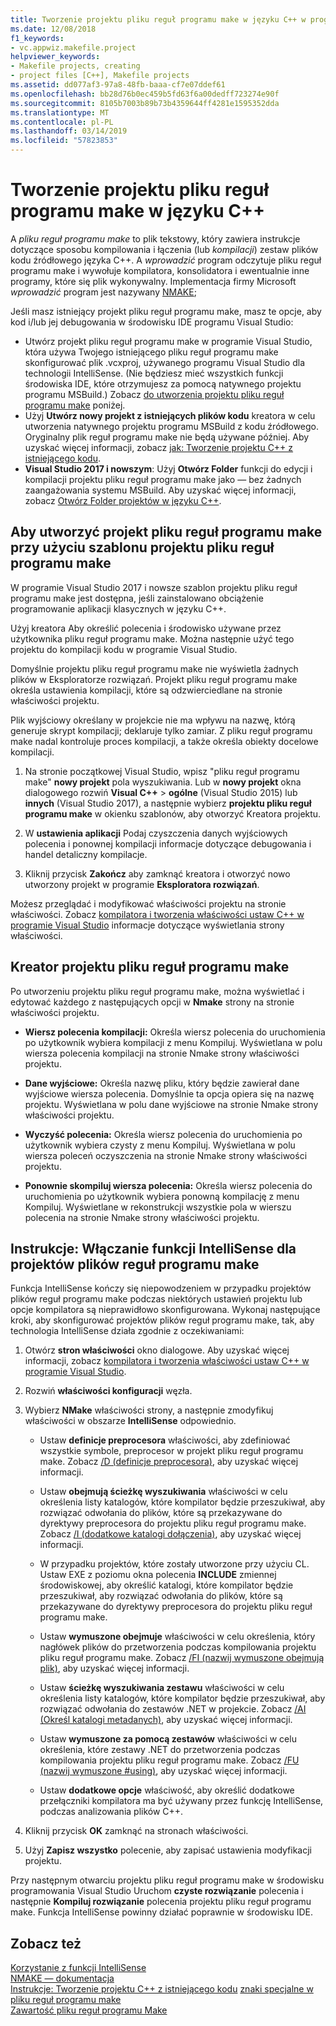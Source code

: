 ```yaml
---
title: Tworzenie projektu pliku reguł programu make w języku C++ w programie Visual Studio
ms.date: 12/08/2018
f1_keywords:
- vc.appwiz.makefile.project
helpviewer_keywords:
- Makefile projects, creating
- project files [C++], Makefile projects
ms.assetid: dd077af3-97a8-48fb-baaa-cf7e07ddef61
ms.openlocfilehash: bb28d76b0ec459b5fd63f6a00dedff723274e90f
ms.sourcegitcommit: 8105b7003b89b73b4359644ff4281e1595352dda
ms.translationtype: MT
ms.contentlocale: pl-PL
ms.lasthandoff: 03/14/2019
ms.locfileid: "57823853"
---
```

# <a name="create-a-c-makefile-project"></a>Tworzenie projektu pliku reguł programu make w języku C++

A *pliku reguł programu make* to plik tekstowy, który zawiera instrukcje dotyczące sposobu kompilowania i łączenia (lub *kompilacji*) zestaw plików kodu źródłowego języka C++. A *wprowadzić* program odczytuje pliku reguł programu make i wywołuje kompilatora, konsolidatora i ewentualnie inne programy, które się plik wykonywalny. Implementacja firmy Microsoft *wprowadzić* program jest nazywany [NMAKE](nmake-reference.md);

Jeśli masz istniejący projekt pliku reguł programu make, masz te opcje, aby kod i/lub jej debugowania w środowisku IDE programu Visual Studio:

- Utwórz projekt pliku reguł programu make w programie Visual Studio, która używa Twojego istniejącego pliku reguł programu make skonfigurować plik .vcxproj, używanego programu Visual Studio dla technologii IntelliSense. (Nie będziesz mieć wszystkich funkcji środowiska IDE, które otrzymujesz za pomocą natywnego projektu programu MSBuild.) Zobacz [do utworzenia projektu pliku reguł programu make](#create_a_makefile_project) poniżej.
- Użyj **Utwórz nowy projekt z istniejących plików kodu** kreatora w celu utworzenia natywnego projektu programu MSBuild z kodu źródłowego. Oryginalny plik reguł programu make nie będą używane później. Aby uzyskać więcej informacji, zobacz [jak: Tworzenie projektu C++ z istniejącego kodu](../how-to-create-a-cpp-project-from-existing-code.md).
- **Visual Studio 2017 i nowszym**: Użyj **Otwórz Folder** funkcji do edycji i kompilacji projektu pliku reguł programu make jako — bez żadnych zaangażowania systemu MSBuild. Aby uzyskać więcej informacji, zobacz [Otwórz Folder projektów w języku C++](../open-folder-projects-cpp.md).

## <a name="a-namecreateamakefileproject-to-create-a-makefile-project-with-the-makefile-project-template"></a><a name="create_a_makefile_project"> Aby utworzyć projekt pliku reguł programu make przy użyciu szablonu projektu pliku reguł programu make

W programie Visual Studio 2017 i nowsze szablon projektu pliku reguł programu make jest dostępna, jeśli zainstalowano obciążenie programowanie aplikacji klasycznych w języku C++.

Użyj kreatora Aby określić polecenia i środowisko używane przez użytkownika pliku reguł programu make. Można następnie użyć tego projektu do kompilacji kodu w programie Visual Studio.

Domyślnie projektu pliku reguł programu make nie wyświetla żadnych plików w Eksploratorze rozwiązań. Projekt pliku reguł programu make określa ustawienia kompilacji, które są odzwierciedlane na stronie właściwości projektu.

Plik wyjściowy określany w projekcie nie ma wpływu na nazwę, którą generuje skrypt kompilacji; deklaruje tylko zamiar. Z pliku reguł programu make nadal kontroluje proces kompilacji, a także określa obiekty docelowe kompilacji.

1. Na stronie początkowej Visual Studio, wpisz "pliku reguł programu make" **nowy projekt** pola wyszukiwania. Lub w **nowy projekt** okna dialogowego rozwiń **Visual C++** > **ogólne** (Visual Studio 2015) lub **innych** (Visual Studio 2017), a następnie wybierz **projektu pliku reguł programu make** w okienku szablonów, aby otworzyć Kreatora projektu.

1. W **ustawienia aplikacji** Podaj czyszczenia danych wyjściowych polecenia i ponownej kompilacji informacje dotyczące debugowania i handel detaliczny kompilacje.

1. Kliknij przycisk **Zakończ** aby zamknąć kreatora i otworzyć nowo utworzony projekt w programie **Eksploratora rozwiązań**.

Możesz przeglądać i modyfikować właściwości projektu na stronie właściwości. Zobacz [kompilatora i tworzenia właściwości ustaw C++ w programie Visual Studio](../working-with-project-properties.md) informacje dotyczące wyświetlania strony właściwości.

## <a name="makefile-project-wizard"></a>Kreator projektu pliku reguł programu make

Po utworzeniu projektu pliku reguł programu make, można wyświetlać i edytować każdego z następujących opcji w **Nmake** strony na stronie właściwości projektu.

- **Wiersz polecenia kompilacji:** Określa wiersz polecenia do uruchomienia po użytkownik wybiera kompilacji z menu Kompiluj. Wyświetlana w polu wiersza polecenia kompilacji na stronie Nmake strony właściwości projektu.

- **Dane wyjściowe:** Określa nazwę pliku, który będzie zawierał dane wyjściowe wiersza polecenia. Domyślnie ta opcja opiera się na nazwę projektu. Wyświetlana w polu dane wyjściowe na stronie Nmake strony właściwości projektu.

- **Wyczyść polecenia:** Określa wiersz polecenia do uruchomienia po użytkownik wybiera czysty z menu Kompiluj. Wyświetlana w polu wiersza poleceń oczyszczenia na stronie Nmake strony właściwości projektu.

- **Ponownie skompiluj wiersza polecenia:** Określa wiersz polecenia do uruchomienia po użytkownik wybiera ponowną kompilację z menu Kompiluj. Wyświetlane w rekonstrukcji wszystkie pola w wierszu polecenia na stronie Nmake strony właściwości projektu.

## <a name="how-to-enable-intellisense-for-makefile-projects"></a>Instrukcje: Włączanie funkcji IntelliSense dla projektów plików reguł programu make

Funkcja IntelliSense kończy się niepowodzeniem w przypadku projektów plików reguł programu make podczas niektórych ustawień projektu lub opcje kompilatora są nieprawidłowo skonfigurowana. Wykonaj następujące kroki, aby skonfigurować projektów plików reguł programu make, tak, aby technologia IntelliSense działa zgodnie z oczekiwaniami:

1. Otwórz **stron właściwości** okno dialogowe. Aby uzyskać więcej informacji, zobacz [kompilatora i tworzenia właściwości ustaw C++ w programie Visual Studio](../working-with-project-properties.md).

1. Rozwiń **właściwości konfiguracji** węzła.

1. Wybierz **NMake** właściwości strony, a następnie zmodyfikuj właściwości w obszarze **IntelliSense** odpowiednio.

   - Ustaw **definicje preprocesora** właściwości, aby zdefiniować wszystkie symbole, preprocesor w projekt pliku reguł programu make. Zobacz [/D (definicje preprocesora)](d-preprocessor-definitions.md), aby uzyskać więcej informacji.

   - Ustaw **obejmują ścieżkę wyszukiwania** właściwości w celu określenia listy katalogów, które kompilator będzie przeszukiwał, aby rozwiązać odwołania do plików, które są przekazywane do dyrektywy preprocesora do projektu pliku reguł programu make. Zobacz [/I (dodatkowe katalogi dołączenia)](i-additional-include-directories.md), aby uzyskać więcej informacji.

    - W przypadku projektów, które zostały utworzone przy użyciu CL. Ustaw EXE z poziomu okna polecenia **INCLUDE** zmiennej środowiskowej, aby określić katalogi, które kompilator będzie przeszukiwał, aby rozwiązać odwołania do plików, które są przekazywane do dyrektywy preprocesora do projektu pliku reguł programu make.

   - Ustaw **wymuszone obejmuje** właściwości w celu określenia, który nagłówek plików do przetworzenia podczas kompilowania projektu pliku reguł programu make. Zobacz [/FI (nazwij wymuszone obejmują plik)](fi-name-forced-include-file.md), aby uzyskać więcej informacji.

   - Ustaw **ścieżkę wyszukiwania zestawu** właściwości w celu określenia listy katalogów, które kompilator będzie przeszukiwał, aby rozwiązać odwołania do zestawów .NET w projekcie. Zobacz [/AI (Określ katalogi metadanych)](ai-specify-metadata-directories.md), aby uzyskać więcej informacji.

   - Ustaw **wymuszone za pomocą zestawów** właściwości w celu określenia, które zestawy .NET do przetworzenia podczas kompilowania projektu pliku reguł programu make. Zobacz [/FU (nazwij wymuszone #using)](fu-name-forced-hash-using-file.md), aby uzyskać więcej informacji.

   - Ustaw **dodatkowe opcje** właściwość, aby określić dodatkowe przełączniki kompilatora ma być używany przez funkcję IntelliSense, podczas analizowania plików C++.

1. Kliknij przycisk **OK** zamknąć na stronach właściwości.

1. Użyj **Zapisz wszystko** polecenie, aby zapisać ustawienia modyfikacji projektu.

Przy następnym otwarciu projektu pliku reguł programu make w środowisku programowania Visual Studio Uruchom **czyste rozwiązanie** polecenia i następnie **Kompiluj rozwiązanie** polecenia projektu pliku reguł programu make. Funkcja IntelliSense powinny działać poprawnie w środowisku IDE.

## <a name="see-also"></a>Zobacz też

[Korzystanie z funkcji IntelliSense](/visualstudio/ide/using-intellisense)<br>
[NMAKE — dokumentacja](nmake-reference.md)<br>
[Instrukcje: Tworzenie projektu C++ z istniejącego kodu](../how-to-create-a-cpp-project-from-existing-code.md)
[znaki specjalne w pliku reguł programu make](special-characters-in-a-makefile.md)<br/>
[Zawartość pliku reguł programu Make](contents-of-a-makefile.md)<br/>
